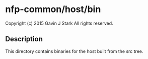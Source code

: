 # nfp-common/host/bin

 Copyright (c) 2015 Gavin J Stark
 All rights reserved.

## Description

This directory contains binaries for the host built from the src tree.

